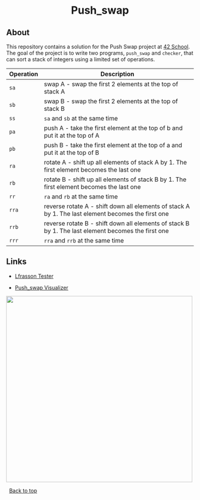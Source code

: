 <h1 align="center">Push_swap</h1>

## About ##

This repository contains a solution for the Push Swap project at [42 School](https://42.fr). The goal of the project is to write two programs, `push_swap` and `checker`,  that can sort a stack of integers using a limited set of operations.

| Operation | Description |
| ------------ | ------------ |
| `sa` | swap A - swap the first 2 elements at the top of stack A |
| `sb` | swap B - swap the first 2 elements at the top of stack B |
| `ss` | `sa` and `sb` at the same time |
| `pa` | push A - take the first element at the top of b and put it at the top of A |
| `pb` | push B - take the first element at the top of a and put it at the top of B |
| `ra` | rotate A - shift up all elements of stack A by 1. The first element becomes the last one |
| `rb` | rotate B - shift up all elements of stack B by 1. The first element becomes the last one |
| `rr` | `ra` and `rb` at the same time |
| `rra` | reverse rotate A - shift down all elements of stack A by 1. The last element becomes the first one |
| `rrb` | reverse rotate B - shift down all elements of stack B by 1. The last element becomes the first one |
| `rrr` | `rra` and `rrb` at the same time |


## Links ##

- [Lfrasson Tester](https://github.com/laisarena/push_swap_tester)

- [Push_swap Visualizer](https://github.com/elijahkash/push_swap_gui)

<img width="500px" src="./images/push_swap.gif?raw=true" />

&#xa0;
<a href="#top">Back to top</a>

